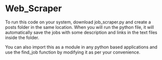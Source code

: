 # Web_Scraper

To run this code on your system, download job_scraper.py and create a posts folder in the same location. When you will run the python file, it will 
automatically save the jobs with some description and links in the text files inside the folder.

You can also import this as a module in any python based applications and use the find_job function by modifying it as per your convenience.
